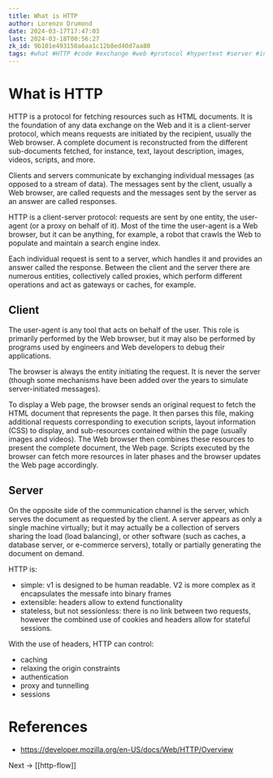 ```yaml
---
title: What is HTTP
author: Lorenzo Drumond
date: 2024-03-17T17:47:03
last: 2024-03-18T00:56:27
zk_id: 9b101e493150a6aa1c12b8ed40d7aa80
tags: #what #HTTP #code #exchange #web #protocol #hypertext #server #internet #network #HTML #communication #node #header
---
```



# What is HTTP
HTTP is a protocol for fetching resources such as HTML documents. It is the foundation of any data exchange on the Web and it is a client-server protocol, which means requests are initiated by the recipient, usually the Web browser. A complete document is reconstructed from the different sub-documents fetched, for instance, text, layout description, images, videos, scripts, and more.

Clients and servers communicate by exchanging individual messages (as opposed to a stream of data). The messages sent by the client, usually a Web browser, are called requests and the messages sent by the server as an answer are called responses.

HTTP is a client-server protocol: requests are sent by one entity, the user-agent (or a proxy on behalf of it). Most of the time the user-agent is a Web browser, but it can be anything, for example, a robot that crawls the Web to populate and maintain a search engine index.

Each individual request is sent to a server, which handles it and provides an answer called the response. Between the client and the server there are numerous entities, collectively called proxies, which perform different operations and act as gateways or caches, for example.

## Client
The user-agent is any tool that acts on behalf of the user. This role is primarily performed by the Web browser, but it may also be performed by programs used by engineers and Web developers to debug their applications.

 The browser is always the entity initiating the request. It is never the server (though some mechanisms have been added over the years to simulate server-initiated messages).

To display a Web page, the browser sends an original request to fetch the HTML document that represents the page. It then parses this file, making additional requests corresponding to execution scripts, layout information (CSS) to display, and sub-resources contained within the page (usually images and videos). The Web browser then combines these resources to present the complete document, the Web page. Scripts executed by the browser can fetch more resources in later phases and the browser updates the Web page accordingly.

## Server
On the opposite side of the communication channel is the server, which serves the document as requested by the client. A server appears as only a single machine virtually; but it may actually be a collection of servers sharing the load (load balancing), or other software (such as caches, a database server, or e-commerce servers), totally or partially generating the document on demand.



HTTP is:

- simple: v1 is designed to be human readable. V2 is more complex as it encapsulates the messafe into binary frames
- extensible: headers allow to extend functionality
- stateless, but not sessionless: there is no link between two requests, however the combined use of cookies and headers allow for stateful sessions.

With the use of headers, HTTP can control:

- caching
- relaxing the origin constraints
- authentication
- proxy and tunnelling
- sessions

# References
- https://developer.mozilla.org/en-US/docs/Web/HTTP/Overview

Next -> [[http-flow]]
